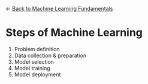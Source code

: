 ← [Back to Machine Learning Fundamentals](../Machine%20learning%20fundamentals.md)

# Steps of Machine Learning

1. Problem definition
2. Data collection & preparation
3. Model selection
4. Model training
5. Model deployment